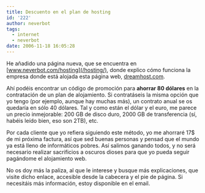 ```yaml
---
title: Descuento en el plan de hosting
id: '222'
author: neverbot
tags:
  - internet
  - neverbot
date: 2006-11-18 16:05:28
---
```


He añadido una página nueva, que se encuentra en [www.neverbot.com/hosting](/hosting/), donde explico cómo funciona la empresa donde está alojada esta página web, [dreamhost.com](http://www.dreamhost.com/).

Ahí podéis encontrar un código de promoción para **ahorrar 80 dólares** en la contratación de un plan de alojamiento. Si contratáseis la misma opción que yo tengo (por ejemplo, aunque hay muchas más), un contrato anual se os quedaría en sólo 40 dólares. Tal y como están el dólar y el euro, me parece un precio inmejorable: 200 GB de disco duro, 2000 GB de transferencia (sí, habéis leído bien, eso son 2TB), etc.

Por cada cliente que yo refiera siguiendo este método, yo me ahorraré 17$ de mi próxima factura, así que sed buenas personas y pensad que el mundo ya está lleno de informáticos pobres. Así salimos ganando todos, y no será necesario realizar sacrificios a oscuros dioses para que yo pueda seguir pagándome el alojamiento web.

No os doy más la paliza, al que le interese y busque más explicaciones, que visite dicho enlace, accesible desde la cabecera y el pie de página. Si necesitáis más información, estoy disponible en el email.
